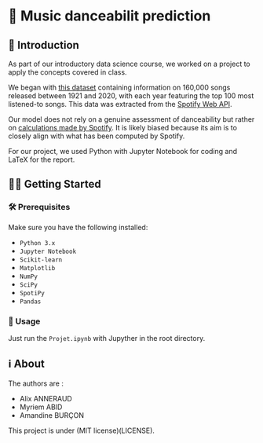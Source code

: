 # 💃 Music danceabilit prediction

## 🚀 Introduction

As part of our introductory data science course, we worked on a project to apply the concepts covered in class.

We began with [this dataset](https://www.kaggle.com/datasets/ektanegi/spotifydata-19212020) containing information on 160,000 songs released between 1921 and 2020, with each year featuring the top 100 most listened-to songs. This data was extracted from the [Spotify Web API](https://developer.spotify.com/documentation/web-api).

Our model does not rely on a genuine assessment of danceability but rather on [calculations made by Spotify](https://developer.spotify.com/documentation/web-api/reference/get-audio-features). It is likely biased because its aim is to closely align with what has been computed by Spotify.

For our project, we used Python with Jupyter Notebook for coding and LaTeX for the report.

## 🏃‍♂️ Getting Started

### 🛠️ Prerequisites

Make sure you have the following installed:
- `Python 3.x`
- `Jupyter Notebook`
- `Scikit-learn`
- `Matplotlib`
- `NumPy`
- `SciPy`
- `SpotiPy`
- `Pandas`

### 🚀 Usage 

Just run the `Projet.ipynb` with Jupyther in the root directory.

## ℹ️ About

The authors are :
- Alix ANNERAUD
- Myriem ABID
- Amandine BURÇON

This project is under (MIT license)(LICENSE).

